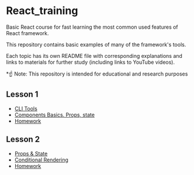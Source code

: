 # React_training
Basic React course for fast learning the most common used features of React framework.

This repository contains basic examples of many of the framework's tools.

Each topic has its own README file with corresponding explanations and links to materials for further study (including links to YouTube videos). 

*☝ Note: This repository is intended for educational and research purposes

## Lesson 1

* [CLI Tools](Lesson-1/CLI-tools)
* [Components Basics. Props, state](Lesson-1/Components-basics)
* [Homework](Lesson-1/HW-Lesson-1)

## Lesson 2

* [Props & State](Lesson-2)
* [Conditional Rendering](Lesson-2/Conditional-rendering)
* [Homework](Lesson-2/HW-Lesson-2)

